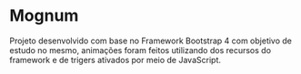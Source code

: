 # Mognum
Projeto desenvolvido com base no Framework Bootstrap 4 com objetivo de estudo no mesmo, animações foram
feitos utilizando dos recursos do framework e de trigers ativados por meio de JavaScript.

